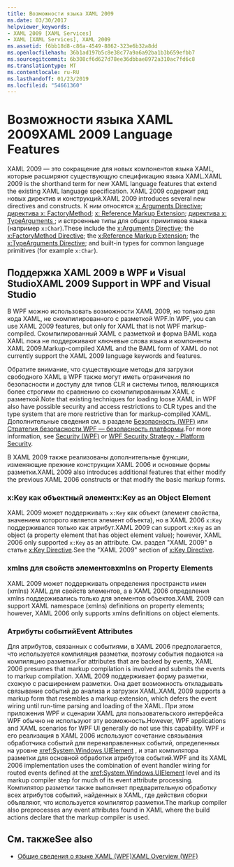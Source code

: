 ```yaml
---
title: Возможности языка XAML 2009
ms.date: 03/30/2017
helpviewer_keywords:
- XAML 2009 [XAML Services]
- XAML [XAML Services], XAML 2009
ms.assetid: f6bb18d8-c86a-4549-8862-323e6b32a8dd
ms.openlocfilehash: 36b1ad197b5c8e38c77a9a6a92ba1b3b659efbb7
ms.sourcegitcommit: 6b308cf6d627d78ee36dbbae8972a310ac7fd6c8
ms.translationtype: MT
ms.contentlocale: ru-RU
ms.lasthandoff: 01/23/2019
ms.locfileid: "54661360"
---
```

# <a name="xaml-2009-language-features"></a><span data-ttu-id="87466-102">Возможности языка XAML 2009</span><span class="sxs-lookup"><span data-stu-id="87466-102">XAML 2009 Language Features</span></span>
<span data-ttu-id="87466-103">XAML 2009 — это сокращение для новых компонентов языка XAML, которые расширяют существующую спецификацию языка XAML.</span><span class="sxs-lookup"><span data-stu-id="87466-103">XAML 2009 is the shorthand term for new XAML language features that extend the existing XAML language specification.</span></span> <span data-ttu-id="87466-104">XAML 2009 содержит ряд новых директив и конструкций.</span><span class="sxs-lookup"><span data-stu-id="87466-104">XAML 2009 introduces several new directives and constructs.</span></span> <span data-ttu-id="87466-105">К ним относятся [x: Arguments Directive](../../../docs/framework/xaml-services/x-arguments-directive.md); [директива x: FactoryMethod](../../../docs/framework/xaml-services/x-factorymethod-directive.md); [x: Reference Markup Extension](../../../docs/framework/xaml-services/x-reference-markup-extension.md); [директива x: TypeArguments ](../../../docs/framework/xaml-services/x-typearguments-directive.md); и встроенные типы для общих примитивов языка (например `x:Char`).</span><span class="sxs-lookup"><span data-stu-id="87466-105">These include the [x:Arguments Directive](../../../docs/framework/xaml-services/x-arguments-directive.md); the [x:FactoryMethod Directive](../../../docs/framework/xaml-services/x-factorymethod-directive.md); the [x:Reference Markup Extension](../../../docs/framework/xaml-services/x-reference-markup-extension.md); the [x:TypeArguments Directive](../../../docs/framework/xaml-services/x-typearguments-directive.md); and built-in types for common language primitives (for example `x:Char`).</span></span>  
  
<a name="xaml_2009_support_in_wpf_and_visual_studio"></a>   
## <a name="xaml-2009-support-in-wpf-and-visual-studio"></a><span data-ttu-id="87466-106">Поддержка XAML 2009 в WPF и Visual Studio</span><span class="sxs-lookup"><span data-stu-id="87466-106">XAML 2009 Support in WPF and Visual Studio</span></span>  
 <span data-ttu-id="87466-107">В WPF можно использовать возможности XAML 2009, но только для кода XAML, не скомпилированного с разметкой WPF.</span><span class="sxs-lookup"><span data-stu-id="87466-107">In WPF, you can use XAML 2009 features, but only for XAML that is not WPF markup-compiled.</span></span> <span data-ttu-id="87466-108">Скомпилированный XAML с разметкой и форма BAML кода XAML пока не поддерживают ключевые слова языка и компоненты XAML 2009.</span><span class="sxs-lookup"><span data-stu-id="87466-108">Markup-compiled XAML and the BAML form of XAML do not currently support the XAML 2009 language keywords and features.</span></span>  
  
 <span data-ttu-id="87466-109">Обратите внимание, что существующие методы для загрузки свободного XAML в WPF также могут иметь ограничения по безопасности и доступу для типов CLR и системы типов, являющихся более строгими по сравнению со скомпилированным XAML с разметкой.</span><span class="sxs-lookup"><span data-stu-id="87466-109">Note that existing techniques for loading loose XAML in WPF also have possible security and access restrictions to CLR types and the type system that are more restrictive than for markup-compiled XAML.</span></span> <span data-ttu-id="87466-110">Дополнительные сведения см. в разделе [Безопасность (WPF)](../../../docs/framework/wpf/security-wpf.md) или [Стратегия безопасности WPF — безопасность платформы](../../../docs/framework/wpf/wpf-security-strategy-platform-security.md).</span><span class="sxs-lookup"><span data-stu-id="87466-110">For more information, see [Security (WPF)](../../../docs/framework/wpf/security-wpf.md) or [WPF Security Strategy - Platform Security](../../../docs/framework/wpf/wpf-security-strategy-platform-security.md).</span></span>  
  
 <span data-ttu-id="87466-111">В XAML 2009 также реализованы дополнительные функции, изменяющие прежние конструкции XAML 2006 и основные формы разметки.</span><span class="sxs-lookup"><span data-stu-id="87466-111">XAML 2009 also introduces additional features that either modify the previous XAML 2006 constructs or that modify the basic markup forms.</span></span>  
  
### <a name="xkey-as-an-object-element"></a><span data-ttu-id="87466-112">x:Key как объектный элемент</span><span class="sxs-lookup"><span data-stu-id="87466-112">x:Key as an Object Element</span></span>  
 <span data-ttu-id="87466-113">XAML 2009 может поддерживать `x:Key` как объект (элемент свойства, значением которого является элемент объекта), но в XAML 2006 `x:Key` поддерживался только как атрибут.</span><span class="sxs-lookup"><span data-stu-id="87466-113">XAML 2009 can support `x:Key` as an object (a property element that has object element value); however, XAML 2006 only supported `x:Key` as an attribute.</span></span> <span data-ttu-id="87466-114">См. раздел "XAML 2009" в статье [x:Key Directive](../../../docs/framework/xaml-services/x-key-directive.md).</span><span class="sxs-lookup"><span data-stu-id="87466-114">See the "XAML 2009" section of [x:Key Directive](../../../docs/framework/xaml-services/x-key-directive.md).</span></span>  
  
### <a name="xmlns-on-property-elements"></a><span data-ttu-id="87466-115">xmlns для свойств элементов</span><span class="sxs-lookup"><span data-stu-id="87466-115">xmlns on Property Elements</span></span>  
 <span data-ttu-id="87466-116">XAML 2009 может поддерживать определения пространств имен (xmlns) XAML для свойств элементов, а в XAML 2006 определения xmlns поддерживались только для элементов объектов.</span><span class="sxs-lookup"><span data-stu-id="87466-116">XAML 2009 can support XAML namespace (xmlns) definitions on property elements; however, XAML 2006 only supports xmlns definitions on object elements.</span></span>  
  
### <a name="event-attributes"></a><span data-ttu-id="87466-117">Атрибуты событий</span><span class="sxs-lookup"><span data-stu-id="87466-117">Event Attributes</span></span>  
 <span data-ttu-id="87466-118">Для атрибутов, связанных с событиями, в XAML 2006 предполагается, что используется компиляция разметки, поэтому события подаются на компиляцию разметки.</span><span class="sxs-lookup"><span data-stu-id="87466-118">For attributes that are backed by events, XAML 2006 presumes that markup compilation is involved and submits the events to markup compilation.</span></span> <span data-ttu-id="87466-119">XAML 2009 поддерживает форму разметки, схожую с расширением разметки. Она дает возможность откладывать связывание событий до анализа и загрузки XAML.</span><span class="sxs-lookup"><span data-stu-id="87466-119">XAML 2009 supports a markup form that resembles a markup extension, which defers the event wiring until run-time parsing and loading of the XAML.</span></span> <span data-ttu-id="87466-120">При этом приложения WPF и сценарии XAML для пользовательского интерфейса WPF обычно не используют эту возможность.</span><span class="sxs-lookup"><span data-stu-id="87466-120">However, WPF applications and XAML scenarios for WPF UI generally do not use this capability.</span></span> <span data-ttu-id="87466-121">WPF и его реализация в XAML 2006 используют сочетание связывания обработчика событий для перенаправленных событий, определенных на уровне <xref:System.Windows.UIElement> , и этап компилятора разметки для основной обработки атрибутов событий.</span><span class="sxs-lookup"><span data-stu-id="87466-121">WPF and its XAML 2006 implementation uses the combination of event handler wiring for routed events defined at the <xref:System.Windows.UIElement> level and its markup compiler step for much of its event attribute processing.</span></span> <span data-ttu-id="87466-122">Компилятор разметки также выполняет предварительную обработку всех атрибутов событий, найденных в XAML, где действия сборки объявляют, что используется компилятор разметки.</span><span class="sxs-lookup"><span data-stu-id="87466-122">The markup compiler also preprocesses any event attributes found in XAML where the build actions declare that the markup compiler is used.</span></span>  
  
## <a name="see-also"></a><span data-ttu-id="87466-123">См. также</span><span class="sxs-lookup"><span data-stu-id="87466-123">See also</span></span>
- [<span data-ttu-id="87466-124">Общие сведения о языке XAML (WPF)</span><span class="sxs-lookup"><span data-stu-id="87466-124">XAML Overview (WPF)</span></span>](../../../docs/framework/wpf/advanced/xaml-overview-wpf.md)
